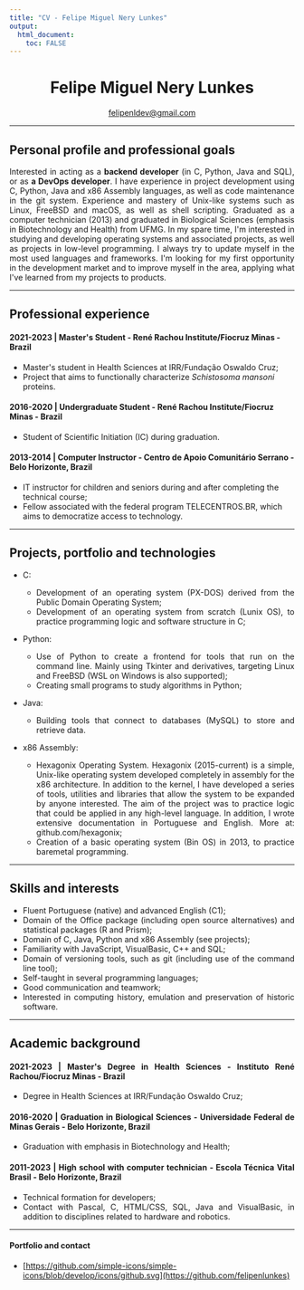 ```yaml
---
title: "CV - Felipe Miguel Nery Lunkes"
output: 
  html_document:
    toc: FALSE
---
```


<div align="center">

# Felipe Miguel Nery Lunkes
felipenldev@gmail.com

</div>

<hr>

## Personal profile and professional goals

<div align="justify">

Interested in acting as a **backend developer** (in C, Python, Java and SQL), or as **a DevOps developer**. I have experience in project development using C, Python, Java and x86 Assembly languages, as well as code maintenance in the git system. Experience and mastery of Unix-like systems such as Linux, FreeBSD and macOS, as well as shell scripting. Graduated as a computer technician (2013) and graduated in Biological Sciences (emphasis in Biotechnology and Health) from UFMG. In my spare time, I'm interested in studying and developing operating systems and associated projects, as well as projects in low-level programming. I always try to update myself in the most used languages ​​and frameworks. I'm looking for my first opportunity in the development market and to improve myself in the area, applying what I've learned from my projects to products.

</div>

<hr>

## Professional experience

#### **2021-2023** | Master's Student - René Rachou Institute/Fiocruz Minas - Brazil

* Master's student in Health Sciences at IRR/Fundação Oswaldo Cruz;
* Project that aims to functionally characterize *Schistosoma mansoni* proteins.

#### **2016-2020** | Undergraduate Student - René Rachou Institute/Fiocruz Minas - Brazil

* Student of Scientific Initiation (IC) during graduation.

#### **2013-2014** | Computer Instructor - Centro de Apoio Comunitário Serrano - Belo Horizonte, Brazil

* IT instructor for children and seniors during and after completing the technical course;
* Fellow associated with the federal program TELECENTROS.BR, which aims to democratize access to technology.

<hr>

## Projects, portfolio and technologies

<div align="justify">

* C:
  - Development of an operating system (PX-DOS) derived from the Public Domain Operating System;
  - Development of an operating system from scratch (Lunix OS), to practice programming logic and software structure in C;

* Python:
  - Use of Python to create a frontend for tools that run on the command line. Mainly using Tkinter and derivatives, targeting Linux and FreeBSD (WSL on Windows is also supported);
  - Creating small programs to study algorithms in Python;

* Java: 
  - Building tools that connect to databases (MySQL) to store and retrieve data.

* x86 Assembly:
  - Hexagonix Operating System. Hexagonix (2015-current) is a simple, Unix-like operating system developed completely in assembly for the x86 architecture. In addition to the kernel, I have developed a series of tools, utilities and libraries that allow the system to be expanded by anyone interested. The aim of the project was to practice logic that could be applied in any high-level language. In addition, I wrote extensive documentation in Portuguese and English. More at: github.com/hexagonix;
  - Creation of a basic operating system (Bin OS) in 2013, to practice baremetal programming.

</div>

<hr>

## Skills and interests

<div align="justify">

* Fluent Portuguese (native) and advanced English (C1);
* Domain of the Office package (including open source alternatives) and statistical packages (R and Prism);
* Domain of C, Java, Python and x86 Assembly (see projects);
* Familiarity with JavaScript, VisualBasic, C++ and SQL;
* Domain of versioning tools, such as git (including use of the command line tool);
* Self-taught in several programming languages;
* Good communication and teamwork;
* Interested in computing history, emulation and preservation of historic software.

</div>

<hr>

## Academic background

<div align="justify">

#### **2021-2023** | **Master's Degree in Health Sciences - Instituto René Rachou/Fiocruz Minas - Brazil**

* Degree in Health Sciences at IRR/Fundação Oswaldo Cruz;

#### **2016-2020** | **Graduation in Biological Sciences - Universidade Federal de Minas Gerais - Belo Horizonte, Brazil**

* Graduation with emphasis in Biotechnology and Health;

#### **2011-2023** | **High school with computer technician - Escola Técnica Vital Brasil - Belo Horizonte, Brazil**

* Technical formation for developers;
* Contact with Pascal, C, HTML/CSS, SQL, Java and VisualBasic, in addition to disciplines related to hardware and robotics.

</div>

<hr>

#### Portfolio and contact

* [https://github.com/simple-icons/simple-icons/blob/develop/icons/github.svg](https://github.com/felipenlunkes)